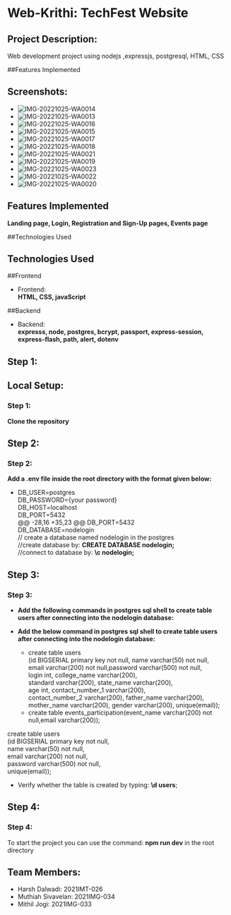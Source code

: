 # Web-Krithi: TechFest Website
## Project Description:

Web development project using nodejs ,expressjs, postgresql, HTML, CSS


##Features Implemented
## Screenshots:
- ![IMG-20221025-WA0014](https://user-images.githubusercontent.com/92083282/197797050-8aad3536-7373-4d17-bc34-c7ed268bfa48.jpg)
- ![IMG-20221025-WA0013](https://user-images.githubusercontent.com/92083282/197797033-73b9bf03-6658-464e-b058-6b582449cdce.jpg)
- ![IMG-20221025-WA0016](https://user-images.githubusercontent.com/92083282/197797064-ee9da0a5-9f53-4679-bd78-ec065bce506d.jpg)
- ![IMG-20221025-WA0015](https://user-images.githubusercontent.com/92083282/197797060-8b865f26-a7c8-44c9-93dd-c4a7223c7b8e.jpg)
- ![IMG-20221025-WA0017](https://user-images.githubusercontent.com/92083282/197797070-11881c5e-00ed-498f-9e30-dc493244f477.jpg)
- ![IMG-20221025-WA0018](https://user-images.githubusercontent.com/92083282/197797076-7874dd15-6ffa-4fa2-9eb2-862d080f1b6d.jpg)
- ![IMG-20221025-WA0021](https://user-images.githubusercontent.com/92083282/197797087-fd1ea411-e858-4b9e-85a1-56ae800b68b4.jpg)
- ![IMG-20221025-WA0019](https://user-images.githubusercontent.com/92083282/197797078-043b5c61-45d8-4c19-ba59-741d4f8cf52e.jpg)
- ![IMG-20221025-WA0023](https://user-images.githubusercontent.com/92083282/197797096-19f72566-a3f4-4067-83de-c89c1065d624.jpg)
- ![IMG-20221025-WA0022](https://user-images.githubusercontent.com/92083282/197797091-fd68af87-f54f-4c49-8ced-839f90009b1d.jpg)
- ![IMG-20221025-WA0020](https://user-images.githubusercontent.com/92083282/197797082-018bfb0d-f07b-42f1-83c3-1d8a5f8f2262.jpg)


## Features Implemented
**Landing page, Login, Registration and Sign-Up pages, Events page**

##Technologies Used
## Technologies Used

##Frontend
- Frontend:<br/>
**HTML, CSS, javaScript**

##Backend
- Backend:<br/>
**expresss, node, postgres, bcrypt, passport, express-session, express-flash, path, alert, dotenv**

## Step 1:
## Local Setup:

### Step 1:

**Clone the repository**

## Step 2:
### Step 2:

**Add a .env file inside the root directory with the format given below:**<br />

- DB_USER=postgres<br />
DB_PASSWORD={your password}<br />
DB_HOST=localhost<br />
DB_PORT=5432<br />
@@ -28,16 +35,23 @@ DB_PORT=5432<br />
DB_DATABASE=nodelogin<br /> // create a database named nodelogin in the postgres<br />
                      //create database by: **CREATE DATABASE nodelogin;**<br />
                      //connect to database by: **\c nodelogin;**<br />
## Step 3:
### Step 3:

- **Add the following commands in postgres sql shell to create table users after connecting into the nodelogin database:**

- **Add the below command in postgres sql shell to create table users after connecting into the nodelogin database:**
  - create table users<br />(id BIGSERIAL primary key not null, name varchar(50) not null,<br /> email varchar(200) not null,password varchar(500) not null,<br />login int, college_name varchar(200),<br/> standard varchar(200), state_name varchar(200),<br/> age int, contact_number_1 varchar(200),<br/> contact_number_2 varchar(200), father_name varchar(200),<br/> mother_name varchar(200), gender varchar(200), unique(email));
  - create table events_participation(event_name varchar(200) not null,email varchar(200));

create table users<br />(id BIGSERIAL primary key not null,<br /> name varchar(50) not null,<br /> email varchar(200) not null,<br /> password varchar(500) not null,<br /> unique(email));

- Verify whether the table is created by typing: **\d users**;

## Step 4:

### Step 4:

To start the project you can use the command: **npm run dev** in the root directory

## Team Members:

- Harsh Dalwadi:      2021IMT-026
- Muthiah Sivavelan:  2021IMG-034
- Mithil Jogi:        2021IMG-033
